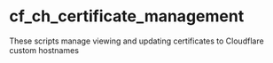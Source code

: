 # cf_ch_certificate_management
These scripts manage viewing and updating certificates to Cloudflare custom hostnames 
